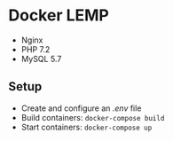 # Docker LEMP

- Nginx
- PHP 7.2
- MySQL 5.7

## Setup

- Create and configure an *.env* file 
- Build containers: `docker-compose build`
- Start containers: `docker-compose up`